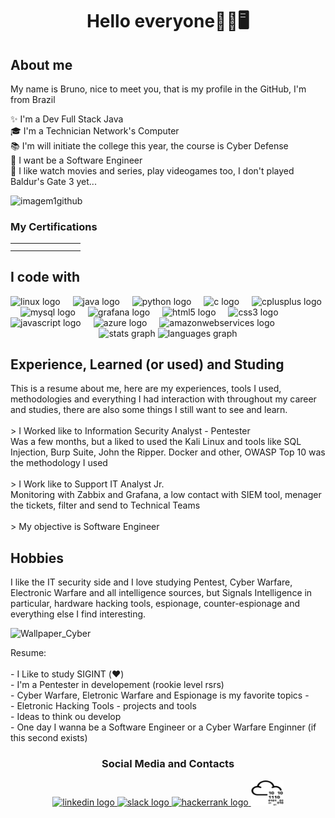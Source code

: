 <h1 align="center">Hello everyone📡🌐🖥️</h1>
<!--Profile in contsruction-->
<h2 align="left">About me</h2>
<p align="left">My name is Bruno, nice to meet you, that is my profile in the GitHub, I'm from Brazil</p>
<p align="left">✨ I'm a Dev Full Stack Java<br>🎓 I'm a Technician Network's Computer<br>📚 I'm will initiate the college this year, the course is Cyber Defense<br>🎯 I want be a Software Engineer<br>🎲 I like watch movies and series, play videogames too, I don't played Baldur's Gate 3 yet...<br></p>

![imagem1github](https://github.com/user-attachments/assets/1e8efb66-9806-4576-a93d-474961cc8067)
<h3 align="left">My Certifications</h3>
<table>
	<tr>
		<td></td>
		<td></td>
		<td></td>
		<td></td>
		<td></td>
		<td></td>
		<td></td>
		<td></td>
	</tr>
	<tr>
		<td></td>
		<td></td>
		<td></td>
		<td></td>
		<td></td>
		<td></td>
		<td></td>
		<td></td>
	</tr>
</table>
<h2 align="left">I code with</h2>
<div align="left">
  <img src="https://skillicons.dev/icons?i=linux" height="40" alt="linux logo"  />
  <img width="12" />
  <img src="https://skillicons.dev/icons?i=java" height="40" alt="java logo"  />
  <img width="12" />
  <img src="https://skillicons.dev/icons?i=py" height="40" alt="python logo"  />
  <img width="12" />
  <img src="https://skillicons.dev/icons?i=c" height="40" alt="c logo"  />
  <img width="12" />
  <img src="https://skillicons.dev/icons?i=cpp" height="40" alt="cplusplus logo"  />
  <img width="12" />
  <img src="https://skillicons.dev/icons?i=mysql" height="40" alt="mysql logo"  />
  <img width="12" />
  <img src="https://skillicons.dev/icons?i=grafana" height="40" alt="grafana logo"  />
  <img width="12" />
  <img src="https://skillicons.dev/icons?i=html" height="40" alt="html5 logo"  />
  <img width="12" />
  <img src="https://skillicons.dev/icons?i=css" height="40" alt="css3 logo"  />
  <img width="12" />
  <img src="https://skillicons.dev/icons?i=js" height="40" alt="javascript logo"  />
  <img width="12" />
  <img src="https://skillicons.dev/icons?i=azure" height="40" alt="azure logo"  />
  <img width="12" />
  <img src="https://skillicons.dev/icons?i=aws" height="40" alt="amazonwebservices logo"  />
</div>
<div align="center">
  <img src="https://github-readme-stats.vercel.app/api?username=Us3rUnkn0w&hide_title=false&hide_rank=false&show_icons=true&include_all_commits=true&count_private=true&disable_animations=false&theme=dracula&locale=en&hide_border=false&order=1" height="150" alt="stats graph"  />
  <img src="https://github-readme-stats.vercel.app/api/top-langs?username=Us3rUnkn0w&locale=en&hide_title=false&layout=compact&card_width=320&langs_count=5&theme=dracula&hide_border=false&order=2" height="150" alt="languages graph"  />
</div>
<h2 align="left">Experience, Learned (or used) and Studing</h2>
<p align="left">This is a resume about me, here are my experiences, tools I used, methodologies and everything I had interaction with throughout my career and studies, there are also some things I still want to see and learn.<br><br>> I Worked like to Information Security Analyst - Pentester<br>Was a few months, but a liked to used the Kali Linux and tools like SQL Injection, Burp Suite, John the Ripper. Docker and other, OWASP Top 10 was the methodology I used<br><br>> I Work like to  Support IT Analyst Jr.<br>Monitoring with Zabbix and Grafana, a low contact with SIEM tool, menager the tickets, filter and send to Technical Teams<br><br>> My objective is Software Engineer</p>
<!--
<h3 align="left">I used and a I know to use:</h3>
<table>
	<tr>
		<td></td>
		<td></td>
		<td></td>
		<td></td>
		<td></td>
		<td></td>
		<td></td>
		<td></td>
	</tr>
	<tr>
		<td></td>
		<td></td>
		<td></td>
		<td></td>
		<td></td>
		<td></td>
		<td></td>
		<td></td>
	</tr>
</table>
<h3 align="left">I want study or to Learning more:</h3>
<table>
	<tr>
		<td></td>
		<td></td>
		<td></td>
		<td></td>
		<td></td>
		<td></td>
		<td></td>
		<td></td>
	</tr>
	<tr>
		<td></td>
		<td></td>
		<td></td>
		<td></td>
		<td></td>
		<td></td>
		<td></td>
		<td></td>
	</tr>
</table>
-->
<h2 align="left">Hobbies</h2>
<p align="left">I like the IT security side and I love studying Pentest, Cyber Warfare, Electronic Warfare and all intelligence sources, but Signals Intelligence in particular, hardware hacking tools, espionage, counter-espionage and everything else I find interesting.</p>

![Wallpaper_Cyber](https://github.com/user-attachments/assets/aed2fa2d-41ff-4e71-b2d9-5db61b6c46a6)

<p align="left">Resume:<br><br>- I Like to study SIGINT (❤️) <br>- I'm a Pentester in developement (rookie level rsrs) <br>- Cyber Warfare, Eletronic Warfare and Espionage is my favorite topics - <?> <br>- Eletronic Hacking Tools - projects and tools <br>- Ideas to think ou develop <br>- One day I wanna be a Software Engineer or a Cyber Warfare Enginner (if this second exists)</p>
<h3 align="center">Social Media and Contacts</h3>
<div align="center">
  <a href="www.linkedin.com/in/bruno-s-891b44210" target="_blank">
    <img src="https://raw.githubusercontent.com/maurodesouza/profile-readme-generator/master/src/assets/icons/social/linkedin/default.svg" width="52" height="40" alt="linkedin logo"  />
  </a>
  <a href="https://ebac-programaodados.slack.com/team/U086NFGTN9K" target="_blank">
    <img src="https://raw.githubusercontent.com/maurodesouza/profile-readme-generator/master/src/assets/icons/social/slack/default.svg" width="52" height="40" alt="slack logo"  />
  </a>
  <a href="https://www.hackerrank.com/profile/marsolabr" target="_blank">
    <img src="https://raw.githubusercontent.com/maurodesouza/profile-readme-generator/master/src/assets/icons/social/hackerrank/default.svg" width="52" height="40" alt="hackerrank logo"  />
  </a>
  <img src="https://raw.githubusercontent.com/maurodesouza/profile-readme-generator/master/src/assets/icons/social/tryhackme/default.svg" width="52" height="40" alt="tryhackme logo"  />
</div>
